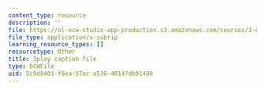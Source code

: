 ```yaml
---
content_type: resource
description: ''
file: https://ol-ocw-studio-app-production.s3.amazonaws.com/courses/3-091sc-introduction-to-solid-state-chemistry-fall-2010/5c9d8401f8ea57aca53640147db01480_LHRZLeQ2aaM.vtt
file_type: application/x-subrip
learning_resource_types: []
resourcetype: Other
title: 3play caption file
type: OCWFile
uid: 5c9d8401-f8ea-57ac-a536-40147db01480
---
```

